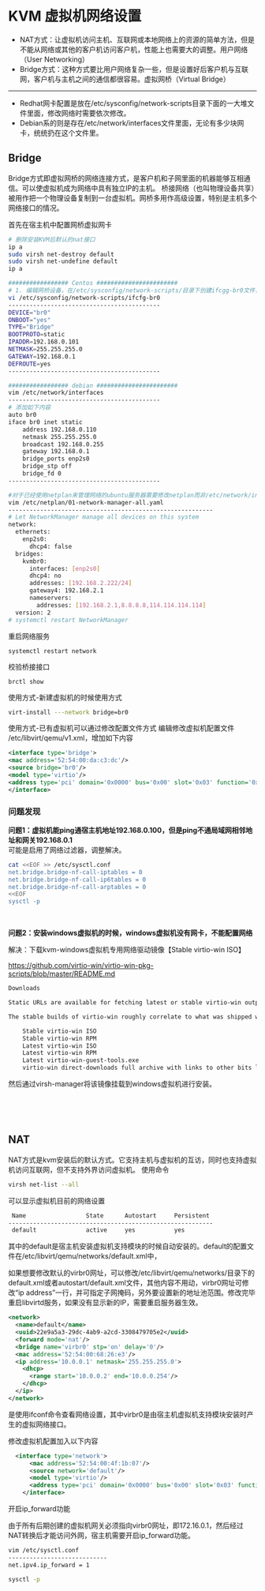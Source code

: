 # KVM 虚拟机网络设置

- NAT方式：让虚拟机访问主机、互联网或本地网络上的资源的简单方法，但是不能从网络或其他的客户机访问客户机，性能上也需要大的调整。用户网络（User Networking）
- Bridge方式：这种方式要比用户网络复杂一些，但是设置好后客户机与互联网，客户机与主机之间的通信都很容易。虚拟网桥（Virtual Bridge）

---

- Redhat网卡配置是放在/etc/sysconfig/network-scripts目录下面的一大堆文件里面，修改网络时需要依次修改。
- Debian系的则是存在/etc/network/interfaces文件里面，无论有多少块网卡，统统扔在这个文件里。

## Bridge

Bridge方式即虚拟网桥的网络连接方式，是客户机和子网里面的机器能够互相通信。可以使虚拟机成为网络中具有独立IP的主机。
桥接网络（也叫物理设备共享）被用作把一个物理设备复制到一台虚拟机。网桥多用作高级设置，特别是主机多个网络接口的情况。

首先在宿主机中配置网桥虚拟网卡

```bash
# 删除安装KVM后默认的nat接口
ip a
sudo virsh net-destroy default
sudo virsh net-undefine default
ip a

################# Centos #######################
# 1. 编辑网桥设备，在/etc/sysconfig/network-scripts/目录下创建ifcgg-br0文件，并写入以下内容
vi /etc/sysconfig/network-scripts/ifcfg-br0  
-------------------------------------------
DEVICE="br0"  
ONBOOT="yes"  
TYPE="Bridge"  
BOOTPROTO=static  
IPADDR=192.168.0.101
NETMASK=255.255.255.0  
GATEWAY=192.168.0.1
DEFROUTE=yes
-------------------------------------------

################# debian #######################
vim /etc/network/interfaces
-------------------------------------------
# 添加如下内容
auto br0
iface br0 inet static
	address 192.168.0.110
	netmask 255.255.255.0
	broadcast 192.168.0.255
	gateway 192.168.0.1
	bridge_ports enp2s0
	bridge_stp off
	bridge_fd 0
-------------------------------------------

#对于已经使用netplan来管理网络的ubuntu服务器需要修改netplan而非/etc/network/interfaces
vim /etc/netplan/01-network-manager-all.yaml
----------------------------------------------------------
# Let NetworkManager manage all devices on this system
network:
  ethernets:
    enp2s0:
      dhcp4: false
  bridges:
    kvmbr0:
      interfaces: [enp2s0]
      dhcp4: no
      addresses: [192.168.2.222/24]
      gateway4: 192.168.2.1
      nameservers:
        addresses: [192.168.2.1,8.8.8.8,114.114.114.114]
  version: 2
# systemctl restart NetworkManager
```

重启网络服务

`systemctl restart network`

校验桥接接口

`brctl show`

使用方式-新建虚拟机的时候使用方式

```bash
virt-install ---network bridge=br0
```

使用方式-已有虚拟机可以通过修改配置文件方式
编辑修改虚拟机配置文件 /etc/libvirt/qemu/v1.xml，增加如下内容

```xml
<interface type='bridge'>  
<mac address='52:54:00:da:c3:dc'/>  
<source bridge='br0'/>  
<model type='virtio'/>  
<address type='pci' domain='0x0000' bus='0x00' slot='0x03' function='0x0'/>  
</interface>  
```

### 问题发现

**问题1：虚拟机能ping通宿主机地址192.168.0.100，但是ping不通局域网相邻地址和网关192.168.0.1**  
可能是启用了网络过滤器，调整解决。

```bash
cat <<EOF >> /etc/sysctl.conf
net.bridge.bridge-nf-call-iptables = 0
net.bridge.bridge-nf-call-ip6tables = 0
net.bridge.bridge-nf-call-arptables = 0
<<EOF
sysctl -p
```

‍

**问题2：安装windows虚拟机的时候，windows虚拟机没有网卡，不能配置网络**

解决：下载kvm-windows虚拟机专用网络驱动镜像【Stable virtio-win ISO】

https://github.com/virtio-win/virtio-win-pkg-scripts/blob/master/README.md

```bash
Downloads

Static URLs are available for fetching latest or stable virtio-win output. These links will redirect to versioned filenames when downloaded.

The stable builds of virtio-win roughly correlate to what was shipped with the most recent Red Hat Enterprise Linux release. The latest builds of virtio-win are the latest available builds, which may be pre-release quality.

    Stable virtio-win ISO
    Stable virtio-win RPM
    Latest virtio-win ISO
    Latest virtio-win RPM
    Latest virtio-win-guest-tools.exe
    virtio-win direct-downloads full archive with links to other bits like qemu-ga, a changelog, etc.
```

然后通过virsh-manager将该镜像挂载到windows虚拟机进行安装。

‍

‍

## NAT

NAT方式是kvm安装后的默认方式。它支持主机与虚拟机的互访，同时也支持虚拟机访问互联网，但不支持外界访问虚拟机。
使用命令

```bash
virsh net-list --all
```

可以显示虚拟机目前的网络设置

```bash
 Name                 State      Autostart     Persistent
----------------------------------------------------------
 default              active     yes           yes
```

其中的default是宿主机安装虚拟机支持模块的时候自动安装的。default的配置文件在/etc/libvirt/qemu/networks/default.xml中，

如果想要修改默认的virbr0网址，可以修改/etc/libvirt/qemu/networks/目录下的default.xml或者autostart/default.xml文件，其他内容不用动，virbr0网址可修改“ip address”一行，并可指定子网掩码，另外要设置新的地址池范围。修改完毕重启libvirtd服务，如果没有显示新的IP，需要重启服务器生效。

```xml
<network>
  <name>default</name>
  <uuid>22e9a5a3-29dc-4ab9-a2cd-3308479705e2</uuid>
  <forward mode='nat'/>
  <bridge name='virbr0' stp='on' delay='0'/>
  <mac address='52:54:00:68:26:e3'/>
  <ip address='10.0.0.1' netmask='255.255.255.0'>
    <dhcp>
      <range start='10.0.0.2' end='10.0.0.254'/>
    </dhcp>
  </ip>
</network>

```

是使用ifconf命令查看网络设置，其中virbr0是由宿主机虚拟机支持模块安装时产生的虚拟网络接口。

修改虚拟机配置加入以下内容

```xml
  <interface type='network'>
      <mac address='52:54:00:4f:1b:07'/>
      <source network='default'/>
      <model type='virtio'/>
      <address type='pci' domain='0x0000' bus='0x00' slot='0x03' function='0x0'/>
    </interface>
```

开启ip_forward功能

由于所有后期创建的虚拟机网关必须指向virbr0网址，即172.16.0.1，然后经过NAT转换后才能访问外网，宿主机需要开启ip_forward功能。

```bash
vim /etc/sysctl.conf
----------------------------
net.ipv4.ip_forward = 1

sysctl -p
```
